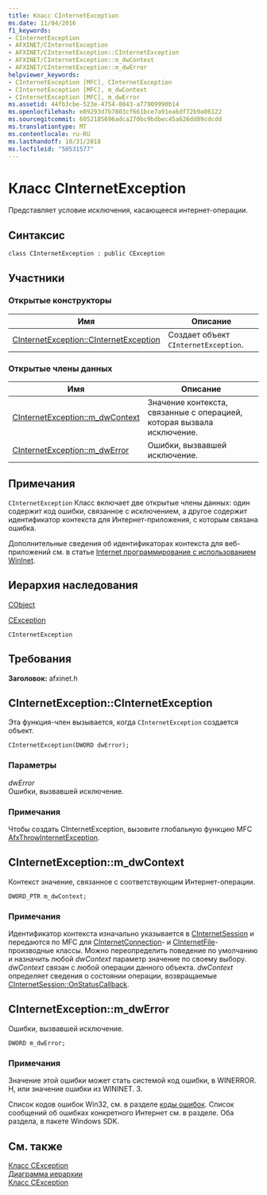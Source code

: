 ```yaml
---
title: Класс CInternetException
ms.date: 11/04/2016
f1_keywords:
- CInternetException
- AFXINET/CInternetException
- AFXINET/CInternetException::CInternetException
- AFXINET/CInternetException::m_dwContext
- AFXINET/CInternetException::m_dwError
helpviewer_keywords:
- CInternetException [MFC], CInternetException
- CInternetException [MFC], m_dwContext
- CInternetException [MFC], m_dwError
ms.assetid: 44fb3cbe-523e-4754-8843-a77909990b14
ms.openlocfilehash: e89293d7b7803cf661bce7a91ea6df72b9a06122
ms.sourcegitcommit: 6052185696adca270bc9bdbec45a626dd89cdcdd
ms.translationtype: MT
ms.contentlocale: ru-RU
ms.lasthandoff: 10/31/2018
ms.locfileid: "50531577"
---
```

# <a name="cinternetexception-class"></a>Класс CInternetException

Представляет условие исключения, касающееся интернет-операции.

## <a name="syntax"></a>Синтаксис

```
class CInternetException : public CException
```

## <a name="members"></a>Участники

### <a name="public-constructors"></a>Открытые конструкторы

|Имя|Описание|
|----------|-----------------|
|[CInternetException::CInternetException](#cinternetexception)|Создает объект `CInternetException`.|

### <a name="public-data-members"></a>Открытые члены данных

|Имя|Описание|
|----------|-----------------|
|[CInternetException::m_dwContext](#m_dwcontext)|Значение контекста, связанные с операцией, которая вызвала исключение.|
|[CInternetException::m_dwError](#m_dwerror)|Ошибки, вызвавшей исключение.|

## <a name="remarks"></a>Примечания

`CInternetException` Класс включает две открытые члены данных: один содержит код ошибки, связанное с исключением, а другое содержит идентификатор контекста для Интернет-приложения, с которым связана ошибка.

Дополнительные сведения об идентификаторах контекста для веб-приложений см. в статье [Internet программирование с использованием WinInet](../../mfc/win32-internet-extensions-wininet.md).

## <a name="inheritance-hierarchy"></a>Иерархия наследования

[CObject](../../mfc/reference/cobject-class.md)

[CException](../../mfc/reference/cexception-class.md)

`CInternetException`

## <a name="requirements"></a>Требования

**Заголовок:** afxinet.h

##  <a name="cinternetexception"></a>  CInternetException::CInternetException

Эта функция-член вызывается, когда `CInternetException` создается объект.

```
CInternetException(DWORD dwError);
```

### <a name="parameters"></a>Параметры

*dwError*<br/>
Ошибки, вызвавшей исключение.

### <a name="remarks"></a>Примечания

Чтобы создать CInternetException, вызовите глобальную функцию MFC [AfxThrowInternetException](internet-url-parsing-globals.md#afxthrowinternetexception).

##  <a name="m_dwcontext"></a>  CInternetException::m_dwContext

Контекст значение, связанное с соответствующим Интернет-операции.

```
DWORD_PTR m_dwContext;
```

### <a name="remarks"></a>Примечания

Идентификатор контекста изначально указывается в [CInternetSession](../../mfc/reference/cinternetsession-class.md) и передаются по MFC для [CInternetConnection](../../mfc/reference/cinternetconnection-class.md)- и [CInternetFile](../../mfc/reference/cinternetfile-class.md)-производные классы. Можно переопределить поведение по умолчанию и назначить любой *dwContext* параметр значение по своему выбору. *dwContext* связан с любой операции данного объекта. *dwContext* определяет сведения о состоянии операции, возвращаемые [CInternetSession::OnStatusCallback](../../mfc/reference/cinternetsession-class.md#onstatuscallback).

##  <a name="m_dwerror"></a>  CInternetException::m_dwError

Ошибки, вызвавшей исключение.

```
DWORD m_dwError;
```

### <a name="remarks"></a>Примечания

Значение этой ошибки может стать системой код ошибки, в WINERROR. H, или значение ошибки из WININET. З.

Список кодов ошибок Win32, см. в разделе [коды ошибок](/windows/desktop/Debug/system-error-codes). Список сообщений об ошибках конкретного Интернет см. в разделе. Оба раздела, в пакете Windows SDK.

## <a name="see-also"></a>См. также

[Класс CException](../../mfc/reference/cexception-class.md)<br/>
[Диаграмма иерархии](../../mfc/hierarchy-chart.md)<br/>
[Класс CException](../../mfc/reference/cexception-class.md)
